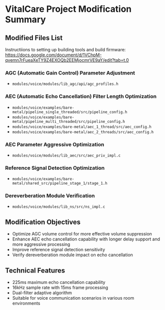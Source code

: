 # VitalCare Project Modification Summary

## Modified Files List
Instructiions to setting up building tools and build firmware: 
https://docs.google.com/document/d/1VChpM-qvemn7rFueaXeTY9Z4EXOQb2EEMjocmrVE9aY/edit?tab=t.0
### AGC (Automatic Gain Control) Parameter Adjustment
- `modules/voice/modules/lib_agc/api/agc_profiles.h`

### AEC (Automatic Echo Cancellation) Filter Length Optimization
- `modules/voice/examples/bare-metal/pipeline_single_threaded/src/pipeline_config.h`
- `modules/voice/examples/bare-metal/pipeline_multi_threaded/src/pipeline_config.h`
- `modules/voice/examples/bare-metal/aec_1_thread/src/aec_config.h`
- `modules/voice/examples/bare-metal/aec_2_threads/src/aec_config.h`

### AEC Parameter Aggressive Optimization
- `modules/voice/modules/lib_aec/src/aec_priv_impl.c`

### Reference Signal Detection Optimization
- `modules/voice/examples/bare-metal/shared_src/pipeline_stage_1/stage_1.h`

### Dereverberation Module Verification
- `modules/voice/modules/lib_ns/src/ns_impl.c`

## Modification Objectives
- Optimize AGC volume control for more effective volume suppression
- Enhance AEC echo cancellation capability with longer delay support and more aggressive processing
- Improve reference signal detection sensitivity
- Verify dereverberation module impact on echo cancellation

## Technical Features
- 225ms maximum echo cancellation capability
- 16kHz sample rate with 15ms frame processing
- Dual-filter adaptive algorithm
- Suitable for voice communication scenarios in various room environments
